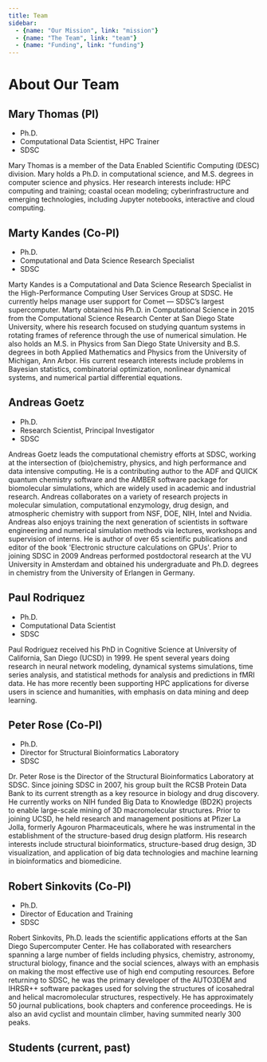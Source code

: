 ```yaml
---
title: Team
sidebar: 
  - {name: "Our Mission", link: "mission"}
  - {name: "The Team", link: "team"}
  - {name: "Funding", link: "funding"}
---
```


# About Our Team

## Mary Thomas (PI)
- Ph.D.
- Computational Data Scientist, HPC Trainer
- SDSC

Mary Thomas is a member of the Data Enabled Scientific Computing (DESC) division. Mary holds a Ph.D. in computational science, and M.S. degrees in computer science and physics. Her research interests include: HPC computing and training; coastal ocean modeling; cyberinfrastructure and emerging technologies, including Jupyter notebooks, interactive and cloud computing.

## Marty Kandes (Co-PI)
- Ph.D.
- Computational and Data Science Research Specialist
- SDSC

Marty Kandes is a Computational and Data Science Research Specialist in the High-Performance Computing User Services Group at SDSC. He currently helps manage user support for Comet — SDSC’s largest supercomputer. Marty obtained his Ph.D. in Computational Science in 2015 from the Computational Science Research Center at San Diego State University, where his research focused on studying quantum systems in rotating frames of reference through the use of numerical simulation. He also holds an M.S. in Physics from San Diego State University and B.S. degrees in both Applied Mathematics and Physics from the University of Michigan, Ann Arbor. His current research interests include problems in Bayesian statistics, combinatorial optimization, nonlinear dynamical systems, and numerical partial differential equations.

## Andreas Goetz
- Ph.D.
- Research Scientist, Principal Investigator
- SDSC

Andreas Goetz leads the computational chemistry efforts at SDSC, working at the intersection of (bio)chemistry, physics, and high performance and data intensive computing. He is a contributing author to the ADF and QUICK quantum chemistry software and the AMBER software package for biomolecular simulations, which are widely used in academic and industrial research. Andreas collaborates on a variety of research projects in molecular simulation, computational enzymology, drug design, and atmospheric chemistry with support from NSF, DOE, NIH, Intel and Nvidia. Andreas also enjoys training the next generation of scientists in software engineering and numerical simulation methods via lectures, workshops and supervision of interns. He is author of over 65 scientific publications and editor of the book 'Electronic structure calculations on GPUs'. Prior to joining SDSC in 2009 Andreas performed postdoctoral research at the VU University in Amsterdam and obtained his undergraduate and Ph.D. degrees in chemistry from the University of Erlangen in Germany.

## Paul Rodriquez
- Ph.D.
- Computational Data Scientist
- SDSC

Paul Rodriguez received his PhD in Cognitive Science at University of California, San Diego (UCSD) in 1999. He spent several years doing research in neural network modeling, dynamical systems simulations, time series analysis, and statistical methods for analysis and predictions in fMRI data. He has more recently been supporting HPC applications for diverse users in science and humanities, with emphasis on data mining and deep learning.

## Peter Rose (Co-PI)
- Ph.D.
- Director for Structural Bioinformatics Laboratory
- SDSC

Dr. Peter Rose is the Director of the Structural Bioinformatics Laboratory at SDSC. Since joining SDSC in 2007, his group built the RCSB Protein Data Bank to its current strength as a key resource in biology and drug discovery. He currently works on NIH funded Big Data to Knowledge (BD2K) projects to enable large-scale mining of 3D macromolecular structures. Prior to joining UCSD, he held research and management positions at Pfizer La Jolla, formerly Agouron Pharmaceuticals, where he was instrumental in the establishment of the structure-based drug design platform. His research interests include structural bioinformatics, structure-based drug design, 3D visualization, and application of big data technologies and machine learning in bioinformatics and biomedicine.

## Robert Sinkovits (Co-PI)
- Ph.D.
- Director of Education and Training
- SDSC

Robert Sinkovits, Ph.D. leads the scientific applications efforts at the San Diego Supercomputer Center. He has collaborated with researchers spanning a large number of fields including physics, chemistry, astronomy, structural biology, finance and the social sciences, always with an emphasis on making the most effective use of high end computing resources. Before returning to SDSC, he was the primary developer of the AUTO3DEM and IHRSR++ software packages used for solving the structures of icosahedral and helical macromolecular structures, respectively. He has approximately 50 journal publications, book chapters and conference proceedings. He is also an avid cyclist and mountain climber, having summited nearly 300 peaks.

## Students (current, past)